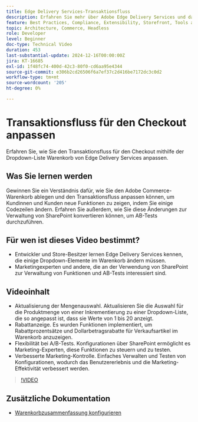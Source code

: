 ```yaml
---
title: Edge Delivery Services-Transaktionsfluss
description: Erfahren Sie mehr über Adobe Edge Delivery Services und darüber, wie Sie den Transaktionsfluss ändern können.
feature: Best Practices, Compliance, Extensibility, Storefront, Tools and External Services
topic: Architecture, Commerce, Headless
role: Developer
level: Beginner
doc-type: Technical Video
duration: 453
last-substantial-update: 2024-12-16T00:00:00Z
jira: KT-16685
exl-id: 1f48fc74-400d-42c3-80f0-cd6aa95e4344
source-git-commit: e306b2cd26506f6a7ef37c2d416be7172dc3c0d2
workflow-type: tm+mt
source-wordcount: '205'
ht-degree: 0%

---
```


# Transaktionsfluss für den Checkout anpassen

Erfahren Sie, wie Sie den Transaktionsfluss für den Checkout mithilfe der Dropdown-Liste Warenkorb von Edge Delivery Services anpassen.

## Was Sie lernen werden

Gewinnen Sie ein Verständnis dafür, wie Sie den Adobe Commerce-Warenkorb ablegen und den Transaktionsfluss anpassen können, um Kundinnen und Kunden neue Funktionen zu zeigen, indem Sie einige Codezeilen ändern.  Erfahren Sie außerdem, wie Sie diese Änderungen zur Verwaltung von SharePoint konvertieren können, um AB-Tests durchzuführen.

## Für wen ist dieses Video bestimmt?

* Entwickler und Store-Besitzer lernen Edge Delivery Services kennen, die einige Dropdown-Elemente im Warenkorb ändern müssen.
* Marketingexperten und andere, die an der Verwendung von SharePoint zur Verwaltung von Funktionen und AB-Tests interessiert sind.

## Videoinhalt

* Aktualisierung der Mengenauswahl. Aktualisieren Sie die Auswahl für die Produktmenge von einer Inkrementierung zu einer Dropdown-Liste, die so angepasst ist, dass sie Werte von 1 bis 20 anzeigt.
* Rabattanzeige. Es wurden Funktionen implementiert, um Rabattprozentsätze und Dollarbetragsrabatte für Verkaufsartikel im Warenkorb anzuzeigen.
* Flexibilität bei A/B-Tests. Konfigurationen über SharePoint ermöglicht es Marketing-Experten, diese Funktionen zu steuern und zu testen.
* Verbesserte Marketing-Kontrolle. Einfaches Verwalten und Testen von Konfigurationen, wodurch das Benutzererlebnis und die Marketing-Effektivität verbessert werden.

>[!VIDEO](https://video.tv.adobe.com/v/3442351?learn=on)

## Zusätzliche Dokumentation

* [Warenkorbzusammenfassung konfigurieren](https://experienceleague.adobe.com/developer/commerce/storefront/dropins/cart/tutorials/configure-cart-summary/)
